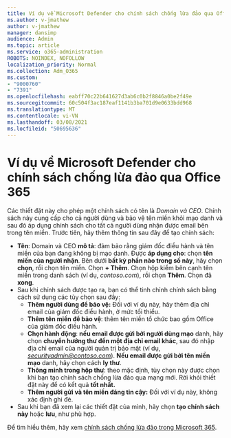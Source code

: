 ```yaml
---
title: Ví dụ về Microsoft Defender cho chính sách chống lừa đảo qua Office 365
ms.author: v-jmathew
author: v-jmathew
manager: dansimp
audience: Admin
ms.topic: article
ms.service: o365-administration
ROBOTS: NOINDEX, NOFOLLOW
localization_priority: Normal
ms.collection: Adm_O365
ms.custom:
- "9000760"
- "7391"
ms.openlocfilehash: eabff70c22b641627d3ab6c0b2f8846a0be2f49e
ms.sourcegitcommit: 60c504f3ac187eaf1141b3ba701d9e0633bdd968
ms.translationtype: MT
ms.contentlocale: vi-VN
ms.lasthandoff: 03/08/2021
ms.locfileid: "50695636"
---
```

# <a name="example-microsoft-defender-for-office-365-anti-phishing-policy"></a>Ví dụ về Microsoft Defender cho chính sách chống lừa đảo qua Office 365

Các thiết đặt này cho phép một chính sách có tên là *Domain và CEO*. Chính sách này cung cấp cho cả người dùng và bảo vệ tên miền khỏi mạo danh và sau đó áp dụng chính sách cho tất cả người dùng nhận được email bên trong tên miền. Trước tiên, hãy thêm thông tin sau đây để tạo chính sách:

- **Tên**: Domain và CEO **mô tả**: đảm bảo rằng giám đốc điều hành và tên miền của bạn đang không bị mạo danh.
  Được **áp dụng cho**: chọn **tên miền của người nhận**. Bên dưới **bất kỳ phần nào trong số này**, hãy chọn **chọn**, rồi chọn tên miền. Chọn **+ Thêm**. Chọn hộp kiểm bên cạnh tên miền trong danh sách (ví dụ, *contoso.com*), rồi chọn **Thêm**. Chọn đã **xong**.
- Sau khi chính sách được tạo ra, bạn có thể tinh chỉnh chính sách bằng cách sử dụng các tùy chọn sau đây:
  - **Thêm người dùng để bảo vệ:** Đối với ví dụ này, hãy thêm địa chỉ email của giám đốc điều hành, ở mức tối thiểu.
  - **Thêm tên miền để bảo vệ**: thêm tên miền tổ chức bao gồm Office của giám đốc điều hành.
  - **Chọn hành động**: **nếu email được gửi bởi người dùng mạo** danh, hãy chọn **chuyển hướng thư đến một địa chỉ email khác**, sau đó nhập địa chỉ email của người quản trị bảo mật (ví dụ, *securityadmin@contoso.com*). **Nếu email được gửi bởi tên miền mạo** danh, hãy chọn cách **ly thư**.
  - **Thông minh trong hộp thư**: theo mặc định, tùy chọn này được chọn khi bạn tạo chính sách chống lừa đảo qua mạng mới. Rời khỏi thiết đặt này để có kết quả **tốt nhất.**
  - **Thêm người gửi và tên miền đáng tin cậy:** Đối với ví dụ này, không xác định ghi đè.
- Sau khi bạn đã xem lại các thiết đặt của mình, hãy chọn **tạo chính sách này** hoặc **lưu**, như phù hợp.

Để tìm hiểu thêm, hãy xem [chính sách chống lừa đảo trong Microsoft 365](https://go.microsoft.com/fwlink/?linkid=2092235).

